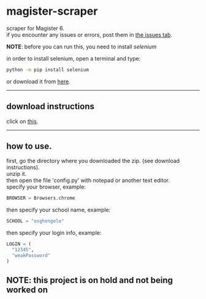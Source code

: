 # magister-scraper
scraper for Magister 6.  
if you encounter any issues or errors, post them in [the issues tab](https://github.com/x-kvoid-x/magister-scraper/issues).

**NOTE**: before you can run this, you need to install *selenium*

in order to install selenium, open a terminal and type:  
```bash
python -m pip install selenium
```

or download it from [here](https://pypi.org/project/selenium/).  


---
## download instructions  
click on [this](https://github.com/x-kvoid-x/magister-scraper/archive/refs/heads/main.zip). 

---
## how to use.  
first, go the directory where you downloaded the zip. (see download instructions).  
unzip it.  
then open the file 'config.py' with notepad or another text editor.  
specify your browser, example:    
```python
BROWSER = Browsers.chrome
```

then specify your school name, example:  
```python 
SCHOOL = "osghengelo"
```   

then specify your login info, example:  
```python
LOGIN = (
  "12345",
  "weakPassword"
)
```

## NOTE: this project is on hold and not being worked on
